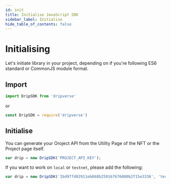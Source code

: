 ```yaml
---
id: init
title: Initialise JavaScript SDK
sidebar_label: Initialise
hide_table_of_contents: false
---
```


# Initialising
Let's initiate library in your project, depending on if you're following ES6 standard or CommonJS module format.

## Import

```js
import DripSDK from 'dripverse'
```
or
```js
const DripSDK = require('dripverse')
```

## Initialise

You can generate your Oroject API from the Utility Page of the NFT or the Project page itself.
```js
var drip = new DripSDK('PROJECT_API_KEY');
```

If you want to work on `local` or `testnet`, please add the following:
```js
var drip = new DripSDK('2bd97fd02911eb060b259167676800b2f15e3336', 'testnet');
```
